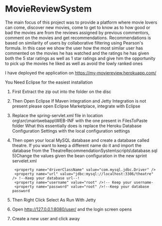 # MovieReviewSystem
The main focus of this project was to provide a platform where movie lovers can come, discover new movies, come to get to know as to how
good or bad the movies are from the reviews assigned by previous commentors, comment on the movies and get recommendations.
Recommendations is based on similarity of users by collaborative filtering using Pearson's formula. In this case we show the user how the most similar user has commented on the movies he has watched and the ratings he has given both the 5 star ratings as well as 1 star ratings and give him the opportunity to pick up the movies he liked as well as avoid the lowly ranked ones

I have deployed the application on https://my-moviereview.herokuapp.com/

You Need Eclipse for the easiest installation
1) First Extract the zip out into the folder on the disc
2) Then Open Eclipse If Maven integration and Jetty Integration is not present please open Eclipse Marketplace, integrate with Eclipse
3) Replace the spring-servlet.xml file in location org\src\main\webapp\WEB-INF with the one present in FilesToPaste folder
   What this essentially does is replace the Heroku Database Configuration Settings with the local configuration settings
4) Then open your local MySQL database and create a database called theatre. If you want to keep a different name do it and import the database from the TheatreRecommendationSystem\scripts\database.sql 
5)Change the values given the bean configuration in the new sprint servelet.xml
<bean id="dataSource"
         class="org.springframework.jdbc.datasource.DriverManagerDataSource">

		<property name="driverClassName" value="com.mysql.jdbc.Driver" />
		<property name="url" value="jdbc:mysql://localhost:3306/theatre" /> !--Keep your database url--!
		<property name="username" value="root" />!-- Keep your username-
		<property name="password" value="root" />!--Keep your database password
	</bean>
6) Then Right Click Select As Run With Jetty 
7) Open http://127.0.0.1:8080/user/ and the login screen opens
8) Create a new user and click away
